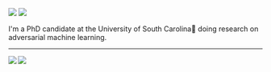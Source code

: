 [![](https://img.shields.io/badge/🌐website-gray?&style=for-the-badge)](http://meng2010.github.io/)
[![](https://img.shields.io/badge/googlescholar-%234285F4.svg?&style=for-the-badge&logo=google-scholar&logoColor=white)](https://scholar.google.com/citations?user=nn2pHGcAAAAJ&hl=en)

I'm a PhD candidate at the University of South Carolina:palm_tree: doing research on adversarial machine learning.

---

<img align="left" src="https://github-readme-stats.vercel.app/api?username=meng2010&count_private=true&show_icons=true&theme=default&show_icons=true" />
<img align="left" src="https://github-readme-stats.vercel.app/api/top-langs/?username=meng2010&theme=default&count_private=true&show_icons=true" />
